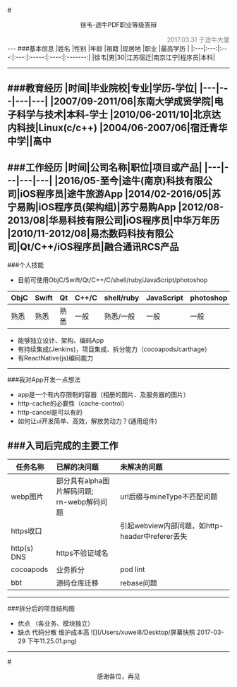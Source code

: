 #<center>徐韦-途牛PDF职业等级答辩</center>
<div style="text-align:right;color:grey">2017.03.31 于途牛大厦</div>
---
###基本信息
|姓名 |性别 |年龄  |祖籍  |现居地  |职业  |最高学历   |
|:---|:---:|:---:|:---:|:-----:|:----:|:-------:|
|徐韦|男|30|江苏宿迁|南京江宁|程序员|本科|

---
###教育经历
|时间|毕业院校|专业|学历-学位|
|---|---|---|---|
|2007/09-2011/06|东南大学成贤学院|电子科学与技术|本科-学士
|2010/06-2011/10|北京达内科技|Linux(c/c++)
|2004/06-2007/06|宿迁青华中学||高中
---
###工作经历
|时间|公司名称|职位|项目或产品|
|---|---|---|---|
|2016/05-至今|途牛(南京)科技有限公司|iOS程序员|途牛旅游App
|2014/02-2016/05|苏宁易购|iOS程序员(架构组)|苏宁易购App
|2012/08-2013/08|华易科技有限公司|iOS程序员|中华万年历
|2010/11-2012/08|易杰数码科技有限公司|Qt/C++/iOS程序员|融合通讯RCS产品
---
###个人技能
* 目前可使用ObjC/Swift/Qt/C++/C/shell/ruby/JavaScript/photoshop

|ObjC|Swift|Qt|C++/C|shell/ruby|JavaScript|photoshop
|---|---|---|---|---|---|---|
|熟悉|熟悉|熟悉|一般|熟悉/一般|一般|一般|

* 能够独立设计、架构、编码App
* 有持续集成(Jenkins)，项目集成、拆分能力（cocoapods/carthage）
* 有ReactNative(js)编码能力

---
###我对App开发一点想法
* app是一个有内存限制的容器（相册的图片、及服务器的图片）
* http-cache的必要性（cache-control）
* http-cancel是可以有的
* 如何让ui开发简单、高效，解放劳动力？(通用组件)

###入司后完成的主要工作
---
|任务名称|已解的决问题|未解决的问题         
|---|:---|:---
|webp图片|部分具有alpha图片解码问题;<br />rn-webp解码问题|url后缀与mineType不匹配问题
|https收口||引起webview内部问题，如http-header中referer丢失
|http(s) DNS|https不验证域名|
|cocoapods|业务拆分|pod lint
|bbt|源码仓库迁移|rebase问题|

---
###拆分后的项目结构图
* 优点 （各业务、模块独立）
* 缺点 代码分散 维护成本高
![](/Users/xuwei8/Desktop/屏幕快照 2017-03-29 下午11.25.01.png)

---
#<center>感谢各位，再见</center>
